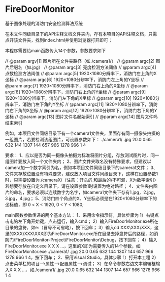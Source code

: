 # FireDoorMonitor
基于图像处理的消防门安全检测算法系统

在本文件同级目录下的API注释文档文件夹内，存有本项目的API注释文档，只需点开该文件夹，找到index.html并使用浏览器打开即可；

本程序需要给main函数传入14个参数，参数要求如下

 // @param argv[1] 图片所在文件夹路径（如./camera1/）
 // @param argc[2] 图片后缀名（如.jpg）
 // @param argc[3] 亮度检测方法阈值
 // @param argc[4] 点数检测方法阈值
 // @param argc[5] 1920×1080分辨率下，消防门左上角的X坐标
 // @param argc[6] 1920×1080分辨率下，消防门左上角的Y坐标
 // @param argc[7] 1920×1080分辨率下，消防门右上角的X坐标
 // @param argc[8] 1920×1080分辨率下，消防门右上角的Y坐标
 // @param argc[9] 1920×1080分辨率下，消防门左下角的X坐标
 // @param argc[10] 1920×1080分辨率下，消防门左下角的Y坐标
 // @param argc[11] 1920×1080分辨率下，消防门右下角的X坐标
 // @param argc[12] 1920×1080分辨率下，消防门右下角的Y坐标
 // @param argc[13] 图片文件名起始索引
 // @param argc[14] 图片文件吗结束索引

例如，本项目文件同级目录下有一个camera1文件夹，里面存有同一摄像头拍摄的一组图片，若要检测该组图片，可设置参数如下：
./camera1/ .jpg 20.0 0.65 632 144 1307 144 657 966 1278 966 1 4

要求：
	1、应以是否为同一摄像头拍摄为标准将图片分组，存放测试图片时，同一组图片要放入同一个文件夹内；
	2、图片文件夹取名没有特殊要求，但建议以camera加一个数字索引为名，例如本项目文件同级目录下的camera1文件；
	3、文件夹存放位置没有特殊要求，建议放入项目文件同级目录下，这样在设置参数1时，只需要设置为./cameraX/（注意：开头的.和最后的/不可漏，X为数字索引）
	   若想要存放在自定义目录下，请在设置参数1时设置为绝对路径；
	4、文件夹内图片的命名，要求必须以连续数字为名字，如camera1文件夹下存有1.jpg，2.jpg，3.jpg，4.jpg；
	5、消防门四个角点的X、Y坐标必须是在1920×1080分辨率下的坐标值，即 0 < X < 1920, 0 < Y < 1080;

main函数参数传递的两个基本方法：
	1、采用命令指示符，具体步骤为
		1）右键点击电脑左下角开始键，点击运行，输入cmd；
		2）输入FireDoorMonitor.exe所在目录的盘符，如e:（冒号不可省略），按下回车；
		3）输入cd XXX\XXX\XXX，这里的XXX\XXX\XXX即为FireDoorMonitor.exe所在目录去掉盘符后的路径，如消防门\FireDoorMonitor-Project\FireDoorMonitor\Debug，按下回车；
		4）输入FireDoorMonitor.exe X X X ...，这里的X即为需要传入的14个参数，如FireDoorMonitor.exe ./camera1/ .jpg 20.0 0.65 632 144 1307 144 657 966 1278 966 1 4，按下回车；
	2、采用Visual Studio，具体步骤
		1）打开本工程
		2）点击菜单栏的项目-->属性-->配置属性-->调试；
		3）在命令参数右边文本编辑框输入X X X ...，如./camera1/ .jpg 20.0 0.65 632 144 1307 144 657 966 1278 966 1 4
